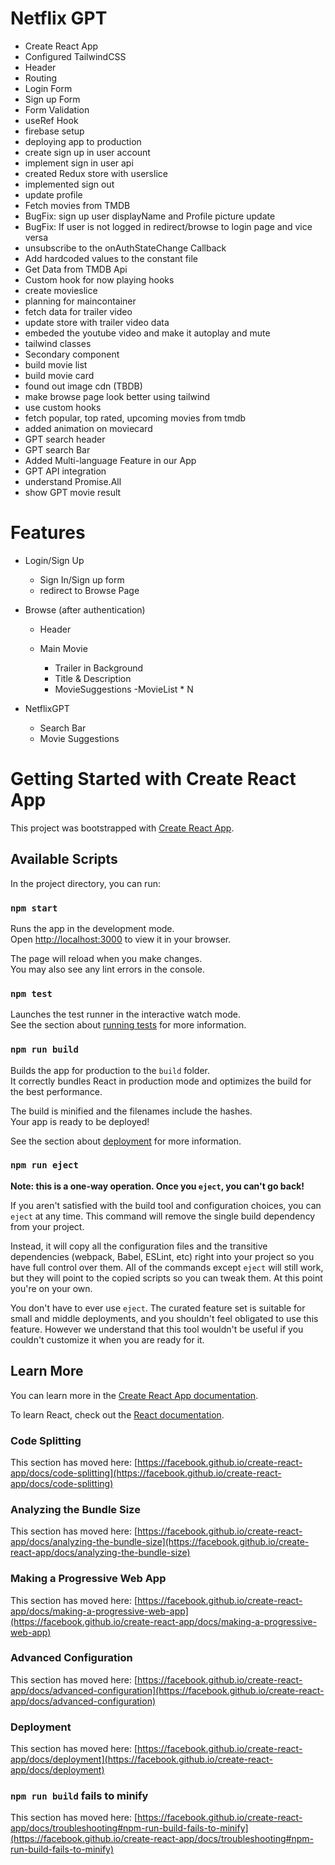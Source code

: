 # Netflix GPT

- Create React App
- Configured TailwindCSS
- Header
- Routing
- Login Form
- Sign up Form
- Form Validation
- useRef Hook
- firebase setup
- deploying app to production
- create sign up in user account
- implement sign in user api
- created Redux store with userslice
- implemented sign out
- update profile
- Fetch movies from TMDB
- BugFix: sign up user displayName and Profile picture update
- BugFix: If user is not logged in redirect/browse to login page and vice versa
- unsubscribe to the onAuthStateChange Callback
- Add hardcoded values to the constant file
- Get Data from TMDB Api
- Custom hook for now playing hooks
- create movieslice
- planning for maincontainer
- fetch data for trailer video
- update store with trailer video data
- embeded the youtube video and make it autoplay and mute
- tailwind classes
- Secondary component
- build movie list
- build movie card
- found out image cdn (TBDB)
- make browse page look better using tailwind
- use custom hooks
- fetch popular, top rated, upcoming movies from tmdb
- added animation on moviecard
- GPT search header
- GPT search Bar
- Added Multi-language Feature in our App
- GPT API integration
- understand Promise.All
- show GPT movie result


# Features
- Login/Sign Up
    - Sign In/Sign up form
    - redirect to Browse Page
- Browse (after authentication)
    - Header
    - Main Movie

        - Trailer in Background
        - Title & Description
        - MovieSuggestions
            -MovieList * N
        
- NetflixGPT
    - Search Bar
    - Movie Suggestions




# Getting Started with Create React App

This project was bootstrapped with [Create React App](https://github.com/facebook/create-react-app).

## Available Scripts

In the project directory, you can run:

### `npm start`

Runs the app in the development mode.\
Open [http://localhost:3000](http://localhost:3000) to view it in your browser.

The page will reload when you make changes.\
You may also see any lint errors in the console.

### `npm test`

Launches the test runner in the interactive watch mode.\
See the section about [running tests](https://facebook.github.io/create-react-app/docs/running-tests) for more information.

### `npm run build`

Builds the app for production to the `build` folder.\
It correctly bundles React in production mode and optimizes the build for the best performance.

The build is minified and the filenames include the hashes.\
Your app is ready to be deployed!

See the section about [deployment](https://facebook.github.io/create-react-app/docs/deployment) for more information.

### `npm run eject`

**Note: this is a one-way operation. Once you `eject`, you can't go back!**

If you aren't satisfied with the build tool and configuration choices, you can `eject` at any time. This command will remove the single build dependency from your project.

Instead, it will copy all the configuration files and the transitive dependencies (webpack, Babel, ESLint, etc) right into your project so you have full control over them. All of the commands except `eject` will still work, but they will point to the copied scripts so you can tweak them. At this point you're on your own.

You don't have to ever use `eject`. The curated feature set is suitable for small and middle deployments, and you shouldn't feel obligated to use this feature. However we understand that this tool wouldn't be useful if you couldn't customize it when you are ready for it.

## Learn More

You can learn more in the [Create React App documentation](https://facebook.github.io/create-react-app/docs/getting-started).

To learn React, check out the [React documentation](https://reactjs.org/).

### Code Splitting

This section has moved here: [https://facebook.github.io/create-react-app/docs/code-splitting](https://facebook.github.io/create-react-app/docs/code-splitting)

### Analyzing the Bundle Size

This section has moved here: [https://facebook.github.io/create-react-app/docs/analyzing-the-bundle-size](https://facebook.github.io/create-react-app/docs/analyzing-the-bundle-size)

### Making a Progressive Web App

This section has moved here: [https://facebook.github.io/create-react-app/docs/making-a-progressive-web-app](https://facebook.github.io/create-react-app/docs/making-a-progressive-web-app)

### Advanced Configuration

This section has moved here: [https://facebook.github.io/create-react-app/docs/advanced-configuration](https://facebook.github.io/create-react-app/docs/advanced-configuration)

### Deployment

This section has moved here: [https://facebook.github.io/create-react-app/docs/deployment](https://facebook.github.io/create-react-app/docs/deployment)

### `npm run build` fails to minify

This section has moved here: [https://facebook.github.io/create-react-app/docs/troubleshooting#npm-run-build-fails-to-minify](https://facebook.github.io/create-react-app/docs/troubleshooting#npm-run-build-fails-to-minify)
